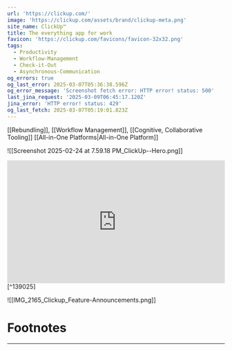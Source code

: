 ```yaml
---
url: 'https://clickup.com/'
image: 'https://clickup.com/assets/brand/clickup-meta.png'
site_name: ClickUp™
title: The everything app for work
favicon: 'https://clickup.com/favicons/favicon-32x32.png'
tags:
  - Productivity
  - Workflow-Management
  - Check-it-Out
  - Asynchronous-Communication
og_errors: true
og_last_error: 2025-03-07T05:36:38.596Z
og_error_message: 'Screenshot fetch error: HTTP error! status: 500'
last_jina_request: '2025-03-09T06:45:17.120Z'
jina_error: 'HTTP error! status: 429'
og_last_fetch: 2025-03-07T05:19:01.823Z
---
```

[[Rebundling]], [[Workflow Management]], [[Cognitive, Collaborative Tooling]]
[[All-in-One Platforms|All-in-One Platform]]

![[Screenshot 2025-02-24 at 7.59.18 PM_ClickUp--Hero.png]]

<iframe 
style="aspect-ratio:16/9;width:100%;height:auto" 
src="https://www.youtube.com/embed/rO4j3dtqeDg?si=4hJCBYeG7r8StRI4" 
title="YouTube video player" 
frameborder="0" 
allow="accelerometer; autoplay; clipboard-write; encrypted-media; gyroscope; picture-in-picture; web-share" 
referrerpolicy="strict-origin-when-cross-origin" 
allowfullscreen
></iframe> [^139025]


![[IMG_2165_Clickup_Feature-Announcements.png]]



# Footnotes
***

[^139025]: 2025, Mar 04. "[ClickUp Review: AI Powered Project Management Tool](https://youtu.be/rO4j3dtqeDg?si=4hJCBYeG7r8StRI4)," [[Tool Finder]]
